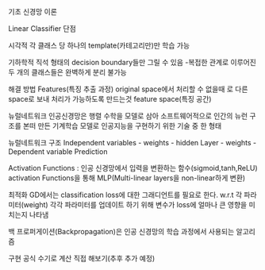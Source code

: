 기초 신경망 이론

Linear Classifier 단점 

시각적 
각 클래스 당 하나의 template(카테고리만)만 학습 가능


기하학적 
직석 형태의 decision boundary들만 그릴 수 있음 -복접한 관계로 이루어진 두 개의 클래스들은 완벽하게 분리 불가능

해결 방법 Features(특징 추출 과정)
original space에서 처리할 수 없을때 로 다른 space로 보내 처리가 가능하도록 만드는것 feature space(특징 공간)


뉴럴네트워크
인공신경망은 행렬 수학을 모델로 삼아 소프트웨어적으로 인간의 뉴런 구조를 본떠 만든 기계학습 모델로 인공지능을 구현하기 위한 기술 중 한 형태

뉴럴네트워크 구조
Independent variables - weights - hidden Layer - weights - Dependent variable Prediction

Activation Functions :  인공 신경망에서 입력을 변환하는 함수(sigmoid,tanh,ReLU)
activation Functions을 통해 MLP(Multi-linear layers을 non-linear하게 변환)


최적화 GD에서는 classification loss에 대한 그래디언트를 필요로 한다.
w.r.t 각 파라미터(weight) 각각 파라미터를 업데이트 하기 위해 변수가 loss에 얼마나 큰 영향을 미치는지 나타냄

백 프로퍼게이션(Backpropagation)은 인공 신경망의 학습 과정에서 사용되는 알고리즘

구현 공식 수기로 계산 직접 해보기(추후 추가 예정)
